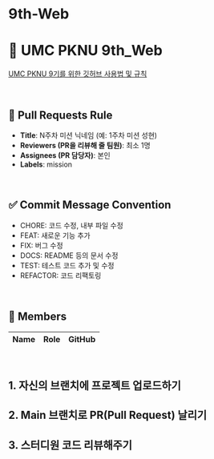 # 9th-Web


<h1>💚 UMC PKNU 9th_Web</h1>


[UMC PKNU 9기를 위한 깃허브 사용법 및 규칙](https://www.notion.so/makeus-challenge/Git-Hub-26ab57f4596b8116aa1bd5f98f55a63f?pvs=25)  

<br>

## 🌱 Pull Requests Rule
- **Title**: N주차 미션 닉네임 (예: 1주차 미션 성현)
- **Reviewers (PR을 리뷰해 줄 팀원)**: 최소 1명
- **Assignees (PR 담당자)**: 본인
- **Labels**: mission

<br>

## ✅ Commit Message Convention
- CHORE: 코드 수정, 내부 파일 수정
- FEAT: 새로운 기능 추가
- FIX: 버그 수정
- DOCS: README 등의 문서 수정
- TEST: 테스트 코드 추가 및 수정
- REFACTOR: 코드 리팩토링
<br>


## 👥 Members

| Name | Role | GitHub |
|------|------|--------|


<br>


<h2>1. 자신의 브랜치에 프로젝트 업로드하기</h2>



<h2>2. Main 브랜치로 PR(Pull Request) 날리기</h2>


<h2>3. 스터디원 코드 리뷰해주기</h2>

